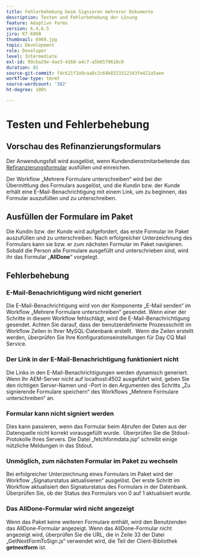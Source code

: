 ```yaml
---
title: Fehlerbehebung beim Signieren mehrerer Dokumente
description: Testen und Fehlerbehebung der Lösung
feature: Adaptive Forms
version: 6.4,6.5
jira: KT-6960
thumbnail: 6960.jpg
topic: Development
role: Developer
level: Intermediate
exl-id: 99cba29e-4ae3-4160-a4c7-a5b6579618c0
duration: 81
source-git-commit: f4c621f3a9caa8c2c64b8323312343fe421a5aee
workflow-type: tm+mt
source-wordcount: '382'
ht-degree: 100%

---
```


# Testen und Fehlerbehebung


## Vorschau des Refinanzierungsformulars

Der Anwendungsfall wird ausgelöst, wenn Kundendienstmitarbeitende das [Refinanzierungsformular](http://localhost:4502/content/dam/formsanddocuments/formsandsigndemo/refinanceform/jcr:content?wcmmode=disabled) ausfüllen und einreichen.

Der Workflow „Mehrere Formulare unterschreiben“ wird bei der Übermittlung des Formulars ausgelöst, und die Kundin bzw. der Kunde erhält eine E-Mail-Benachrichtigung mit einem Link, um zu beginnen, das Formular auszufüllen und zu unterschreiben.

## Ausfüllen der Formulare im Paket

Die Kundin bzw. der Kunde wird aufgefordert, das erste Formular im Paket auszufüllen und zu unterschreiben. Nach erfolgreicher Unterzeichnung des Formulars kann sie bzw. er zum nächsten Formular im Paket navigieren. Sobald die Person alle Formulare ausgefüllt und unterschrieben sind, wird ihr das Formular „**AllDone**“ vorgelegt.

## Fehlerbehebung

### E-Mail-Benachrichtigung wird nicht generiert

Die E-Mail-Benachrichtigung wird von der Komponente „E-Mail senden“ im Workflow „Mehrere Formulare unterschreiben“ gesendet. Wenn einer der Schritte in diesem Workflow fehlschlägt, wird die E-Mail-Benachrichtigung gesendet. Achten Sie darauf, dass der benutzerdefinierte Prozessschritt im Workflow Zeilen in Ihrer MySQL-Datenbank erstellt.  Wenn die Zeilen erstellt werden, überprüfen Sie Ihre Konfigurationseinstellungen für Day CQ Mail Service.

### Der Link in der E-Mail-Benachrichtigung funktioniert nicht

Die Links in den E-Mail-Benachrichtigungen werden dynamisch generiert. Wenn Ihr AEM-Server nicht auf localhost:4502 ausgeführt wird, geben Sie den richtigen Server-Namen und -Port in den Argumenten des Schritts „Zu signierende Formulare speichern“ des Workflows „Mehrere Formulare unterschreiben“ an.

### Formular kann nicht signiert werden

Dies kann passieren, wenn das Formular beim Abrufen der Daten aus der Datenquelle nicht korrekt vorausgefüllt wurde.  Überprüfen Sie die Stdout-Protokolle Ihres Servers. Die Datei „fetchformdata.jsp“ schreibt einige nützliche Meldungen in das Stdout.

### Unmöglich, zum nächsten Formular im Paket zu wechseln

Bei erfolgreicher Unterzeichnung eines Formulars im Paket wird der Workflow „Signaturstatus aktualisieren“ ausgelöst. Der erste Schritt im Workflow aktualisiert den Signaturstatus des Formulars in der Datenbank. Überprüfen Sie, ob der Status des Formulars von 0 auf 1 aktualisiert wurde.

### Das AllDone-Formular wird nicht angezeigt

Wenn das Paket keine weiteren Formulare enthält, wird den Benutzenden das AllDone-Formular angezeigt. Wenn das AllDone-Formular nicht angezeigt wird, überprüfen Sie die URL, die in Zeile 33 der Datei „GetNextFormToSign.js“ verwendet wird, die Teil der Client-Bibliothek **getnextform** ist.
